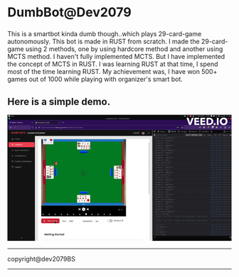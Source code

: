 # DumbBot@Dev2079
###
This is a smartbot kinda dumb though..which plays 29-card-game autonomously. This bot is made in RUST from scratch. I made the 29-card-game using 2 methods, one by using hardcore method and another using MCTS method. I haven't fully implemented MCTS. But I have implemented the concept of MCTS in RUST. I was learning RUST at that time, I spend most of the time learning RUST. My achievement was, I have won 500+ games out of 1000 while playing with organizer's smart bot.
###
## Here is a simple demo.
![Demo Video](./DumbBotVSSmartBotDemo.gif)
***
copyright@dev2079BS
***
